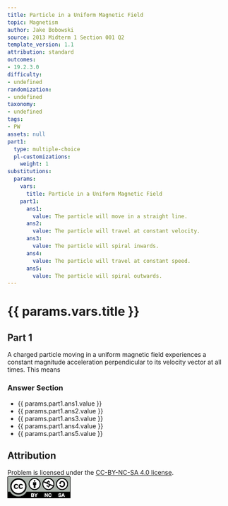 ```yaml
---
title: Particle in a Uniform Magnetic Field
topic: Magnetism
author: Jake Bobowski
source: 2013 Midterm 1 Section 001 Q2
template_version: 1.1
attribution: standard
outcomes:
- 19.2.3.0
difficulty:
- undefined
randomization:
- undefined
taxonomy:
- undefined
tags:
- PW
assets: null
part1:
  type: multiple-choice
  pl-customizations:
    weight: 1
substitutions:
  params:
    vars:
      title: Particle in a Uniform Magnetic Field
    part1:
      ans1:
        value: The particle will move in a straight line.
      ans2:
        value: The particle will travel at constant velocity.
      ans3:
        value: The particle will spiral inwards.
      ans4:
        value: The particle will travel at constant speed.
      ans5:
        value: The particle will spiral outwards.
---
```

# {{ params.vars.title }}

## Part 1

A charged particle moving in a uniform magnetic field experiences a constant magnitude acceleration perpendicular to its velocity vector at all times. This means

### Answer Section

- {{ params.part1.ans1.value }}
- {{ params.part1.ans2.value }}
- {{ params.part1.ans3.value }}
- {{ params.part1.ans4.value }}
- {{ params.part1.ans5.value }}

## Attribution

Problem is licensed under the [CC-BY-NC-SA 4.0 license](https://creativecommons.org/licenses/by-nc-sa/4.0/).<br> ![The Creative Commons 4.0 license requiring attribution-BY, non-commercial-NC, and share-alike-SA license.](https://raw.githubusercontent.com/firasm/bits/master/by-nc-sa.png)